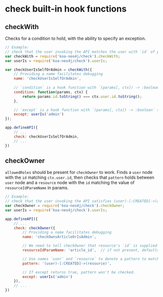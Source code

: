 # check built-in hook functions

## checkWith

Checks for a condition to hold, with the ability to specify an exception.

```javascript
// Example:
// check that the user invoking the API matches the user with `id` of params.id
var checkWith = require('koa-neo4j/check').checkWith;
var userIs = require('koa-neo4j/check').userIs;

var checkUserIsSelfOrAdmin = checkWith({
    // Providing a name facilitates debugging
    name: 'checkUserIsSelfOrAdmin',
    
    // `condition` is a hook function with `(params[, ctx]) -> :boolean` signature
    condition: function(params, ctx) {
        return params.id.toString() === ctx.user.id.toString();
    },

    // `except` is a hook function with `(params[, ctx]) -> :boolean` signature
    except: userIs('admin')
});

app.defineAPI({
    // ...
    check: checkUserIsSelfOrAdmin,
    // ...
})
```

## checkOwner

`allowedRoles` should be present for `checkOwner` to work. Finds a `user` node with the `id` matching `ctx.user.id`,
then checks that `pattern` holds between `user` node and a `resource` node with the `id` matching the value of
`resourceIdParamName` in params.

```javascript
// Example:
// check that the user invoking the API satisfies (user)-[:CREATED]->(article) pattern
var checkOwner = require('koa-neo4j/check').checkOwner;
var userIs = require('koa-neo4j/check').userIs;

app.defineAPI({
    // ...
    check: checkOwner({
        // Providing a name facilitates debugging
        name: 'checkOwnsArticleOrIsAdmin',

        // We need to tell checkOwner that resource's `id` is supplied in params.article_id
        resourceIdParamName: 'article_id',  // if not present, defaults to params.id

        // Use names `user` and `resource` to denote a pattern to match against
        pattern: '(user)-[:CREATED]->(resource)',

        // If except returns true, pattern won't be checked.
        except: userIs('admin')
    }),
    // ...
})
```
